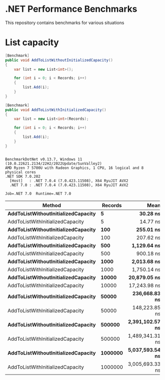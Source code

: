 # .NET Performance Benchmarks
This repository contains benchmarks for various situations

# List capacity

```csharp
[Benchmark]
public void AddToListWithoutInitializedCapacity()
{
    var list = new List<int>();

    for (int i = 0; i < Records; i++)
    {
        list.Add(i);
    }
}

[Benchmark]
public void AddToListWithInitializedCapacity()
{
    var list = new List<int>(Records);

    for (int i = 0; i < Records; i++)
    {
        list.Add(i);
    }
}
```

```

BenchmarkDotNet v0.13.7, Windows 11 (10.0.22621.2134/22H2/2022Update/SunValley2)
AMD Ryzen 7 5700U with Radeon Graphics, 1 CPU, 16 logical and 8 physical cores
.NET SDK 7.0.202
  [Host]   : .NET 7.0.4 (7.0.423.11508), X64 RyuJIT AVX2
  .NET 7.0 : .NET 7.0.4 (7.0.423.11508), X64 RyuJIT AVX2

Job=.NET 7.0  Runtime=.NET 7.0  

```
|                              Method | Records |            Mean |         Error |         StdDev |
|------------------------------------ |-------- |----------------:|--------------:|---------------:|
| **AddToListWithoutInitializedCapacity** |       **5** |        **30.28 ns** |      **0.073 ns** |       **0.061 ns** |
|    AddToListWithInitializedCapacity |       5 |        14.77 ns |      0.055 ns |       0.043 ns |
| **AddToListWithoutInitializedCapacity** |     **100** |       **255.01 ns** |      **5.076 ns** |       **5.642 ns** |
|    AddToListWithInitializedCapacity |     100 |       207.62 ns |      0.311 ns |       0.243 ns |
| **AddToListWithoutInitializedCapacity** |     **500** |     **1,129.64 ns** |     **19.372 ns** |      **25.189 ns** |
|    AddToListWithInitializedCapacity |     500 |       900.18 ns |     17.493 ns |      15.507 ns |
| **AddToListWithoutInitializedCapacity** |    **1000** |     **2,013.68 ns** |     **25.052 ns** |      **26.806 ns** |
|    AddToListWithInitializedCapacity |    1000 |     1,750.14 ns |      8.072 ns |       7.551 ns |
| **AddToListWithoutInitializedCapacity** |   **10000** |    **20,879.05 ns** |    **210.560 ns** |     **175.827 ns** |
|    AddToListWithInitializedCapacity |   10000 |    17,243.98 ns |     10.600 ns |       9.397 ns |
| **AddToListWithoutInitializedCapacity** |   **50000** |   **236,668.83 ns** |    **824.248 ns** |     **771.002 ns** |
|    AddToListWithInitializedCapacity |   50000 |   148,223.85 ns |  1,457.529 ns |   1,363.374 ns |
| **AddToListWithoutInitializedCapacity** |  **500000** | **2,391,102.57 ns** | **46,899.070 ns** |  **89,230.354 ns** |
|    AddToListWithInitializedCapacity |  500000 | 1,489,341.31 ns | 11,320.957 ns |  10,035.733 ns |
| **AddToListWithoutInitializedCapacity** | **1000000** | **5,037,593.54 ns** | **97,038.301 ns** | **132,827.122 ns** |
|    AddToListWithInitializedCapacity | 1000000 | 3,005,693.33 ns | 35,839.924 ns |  33,524.687 ns |